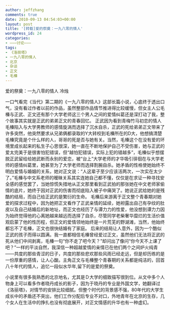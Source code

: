 ```yaml
---
author: jeffzhang
comments: true
date: 2010-09-13 04:54:03+00:00
layout: post
title: '[转载]爱的祭奠：一九八零的情人'
wordpress_id: 24
categories:
- ———讨论———
tags:
- 《洛丽塔》
- 一九八零的情人
- 北京
- 杂谈
- 正文
- 毛榛
---
```


爱的祭奠：一九八零的情人
  冷烛

一口气看完《当代》第二期的《一九八零的情人》这部长篇小说，心底终于透出口气，没有看过作者以前的作品，虽然整部作品情节推进得比较缓慢，但女主人公毛榛与正武、正文还有那个大学老师这三个男人之间的爱情纠葛还是深打动了我，整个故事其实就是正武的弟弟正文的青春回忆。
   正武因为看到青梅竹马初恋的情人毛榛陷入与大学男教师的感情旋涡而选择了沉水自杀，正武的死给弟弟正文带来了许多突然，他突然要求从兄弟俩都录取的Y大转校到毛榛所在的D大，他想搞清楚毛榛究竟是个什么样的人，哥哥的死是否与她有关。当然，毛榛这个在没有爱的环境里成长起来的私生子心思很深，她一直在不断地保护自己不受伤害，她与正武的爱太完美于是很害怕犯错误，但“越怕犯错误，实际上犯的错越多”，毛榛似乎想摆脱正武留给给她武断而永别的爱恋，被“台上”大学老师的才华吸引徘徊在与大学老师的感情纠葛里，她甚至为了大学老师而选择割腕自杀。她矛盾的性格使她始终不明白爱情与婚姻的关系，她对正文说：“人这辈子至少应该活两次，一次实在太少了。”毛榛与中文系老师的暧昧关系其实连她自己都不懂，仅仅是在求证一种寻找安全感的感觉罢了，当她惊慌失措地从正文那里看到正武拍的那张她在中文老师家偷情的底片，她终于因对正武的伤害而彻底陷入被子中痛哭了。她说正武给她的是残酷的结局，而自己给正武的是繁衍的生命。
   毛榛后来游离于正文整个青春期对她爱的探求过程中，因为她把正文看作了正武亲情的延续，她袒露出自己有孕纹的肚皮以及自己结婚后的新地址，而正文也经历了与谭力力的性爱，他没想到谭力力因为始终觉得他的心离她越来越远而选择了自杀，尽管同学老柴奢华糜烂的生活价值观启蒙了他的性历程，但正文的爱情领地始终是一片荒芜的野湖滩，当然，他始终都忘不了毛榛，正文也很快结婚有了家庭。
   后来的结局让人意外，因为一个酷似正武的孩子而得以圆满。我一直都相信毛榛曾经爱过正文，虽然他们无法将正武的死从他们中间剥离，毛榛一句“你不走了吧今天？”却问出了像问“你今天不上课了吧？”一样的平淡自然，我深信一种超越爱情的亲情已在他们两个之间炉火纯青——共度的那些青涩的日子，共度的那些悲欢那些风雨已经走远，但是却历练的是一份厚重的感情，让人心酸。主角正文与毛榛整个青春期的关系都是纯洁的，回首八十年代的情人，追忆一段似水华年,留下的是爱的祭奠。

小说里有很多我熟悉的北京地名，尤其是Ｄ大学的细致描写很到位。从文中多个人物身上可以看多作者晓丹成长的影子，因为于晓丹的专业是外国文学，她翻译过《洛丽塔》，对情节的安排比较细腻。但整个时代的背景感不强，80年代的大学生成长中的矛盾还不突出，他们工作分配后专业不对口，外地青年在北京的生存，几个女人在生活中的挣扎也没有彻底展开，对正文情感的升华也有一种虚幻。
 
